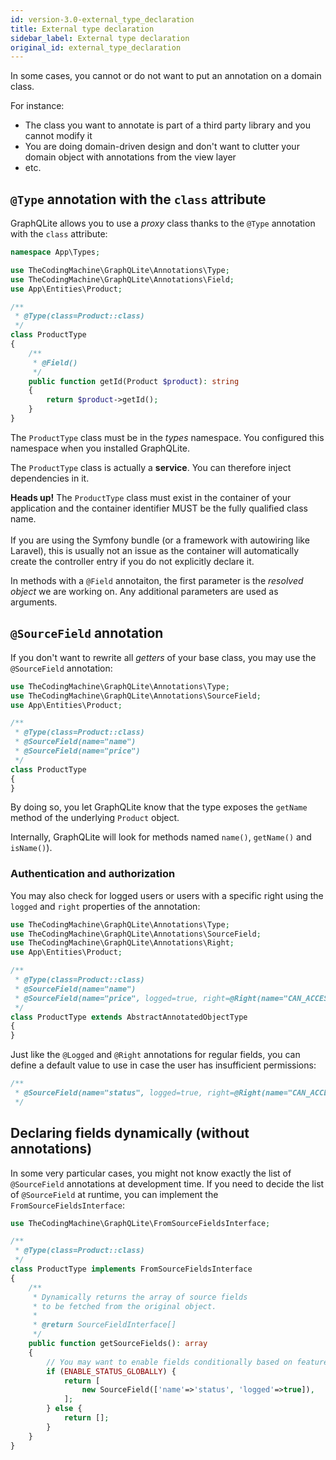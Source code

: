```yaml
---
id: version-3.0-external_type_declaration
title: External type declaration
sidebar_label: External type declaration
original_id: external_type_declaration
---
```


In some cases, you cannot or do not want to put an annotation on a domain class.

For instance:

* The class you want to annotate is part of a third party library and you cannot modify it
* You are doing domain-driven design and don't want to clutter your domain object with annotations from the view layer
* etc.

## `@Type` annotation with the `class` attribute

GraphQLite allows you to use a *proxy* class thanks to the `@Type` annotation with the `class` attribute:

```php
namespace App\Types;

use TheCodingMachine\GraphQLite\Annotations\Type;
use TheCodingMachine\GraphQLite\Annotations\Field;
use App\Entities\Product;

/**
 * @Type(class=Product::class)
 */
class ProductType
{    
    /**
     * @Field()
     */
    public function getId(Product $product): string
    {
        return $product->getId();
    }
}
```

The `ProductType` class must be in the *types* namespace. You configured this namespace when you installed GraphQLite.

The `ProductType` class is actually a **service**. You can therefore inject dependencies in it.

<div class="alert alert-warning"><strong>Heads up!</strong> The <code>ProductType</code> class must exist in the container of your application and the container identifier MUST be the fully qualified class name.<br/><br/>
If you are using the Symfony bundle (or a framework with autowiring like Laravel), this 
is usually not an issue as the container will automatically create the controller entry if you do not explicitly 
declare it.</div> 

In methods with a `@Field` annotaiton, the first parameter is the *resolved object* we are working on. Any additional parameters are used as arguments.

## `@SourceField` annotation

If you don't want to rewrite all *getters* of your base class, you may use the `@SourceField` annotation:

```php
use TheCodingMachine\GraphQLite\Annotations\Type;
use TheCodingMachine\GraphQLite\Annotations\SourceField;
use App\Entities\Product;

/**
 * @Type(class=Product::class)
 * @SourceField(name="name")
 * @SourceField(name="price")
 */
class ProductType
{
}
```

By doing so, you let GraphQLite know that the type exposes the `getName` method of the underlying `Product` object.

Internally, GraphQLite will look for methods named `name()`, `getName()` and `isName()`).

### Authentication and authorization

You may also check for logged users or users with a specific right using the `logged` and `right` properties of the annotation:

```php
use TheCodingMachine\GraphQLite\Annotations\Type;
use TheCodingMachine\GraphQLite\Annotations\SourceField;
use TheCodingMachine\GraphQLite\Annotations\Right;
use App\Entities\Product;

/**
 * @Type(class=Product::class)
 * @SourceField(name="name")
 * @SourceField(name="price", logged=true, right=@Right(name="CAN_ACCESS_Price"))
 */
class ProductType extends AbstractAnnotatedObjectType
{
}
```

Just like the `@Logged` and `@Right` annotations for regular fields, you can define a default value to use
in case the user has insufficient permissions:

```php
/**
 * @SourceField(name="status", logged=true, right=@Right(name="CAN_ACCESS_STATUS"), failWith=null)
 */
```

## Declaring fields dynamically (without annotations)

In some very particular cases, you might not know exactly the list of `@SourceField` annotations at development time.
If you need to decide the list of `@SourceField` at runtime, you can implement the `FromSourceFieldsInterface`:

```php
use TheCodingMachine\GraphQLite\FromSourceFieldsInterface;

/**
 * @Type(class=Product::class)
 */
class ProductType implements FromSourceFieldsInterface
{
    /**
     * Dynamically returns the array of source fields 
     * to be fetched from the original object.
     *
     * @return SourceFieldInterface[]
     */
    public function getSourceFields(): array
    {
        // You may want to enable fields conditionally based on feature flags...
        if (ENABLE_STATUS_GLOBALLY) {
            return [
                new SourceField(['name'=>'status', 'logged'=>true]),
            ];        
        } else {
            return [];
        }
    }
}
```
